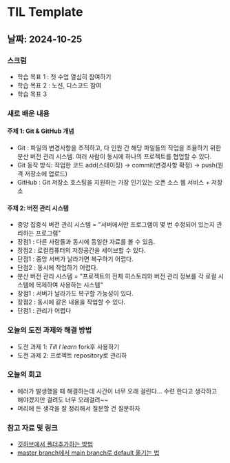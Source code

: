 # TIL Template

## 날짜: 2024-10-25

### 스크럼
- 학습 목표 1 : 첫 수업 열심히 참여하기
- 학습 목표 2 : 노션, 디스코드 참여
- 학습 목표 3

### 새로 배운 내용
#### 주제 1: Git & GitHub 개념
- Git : 파일의 변경사항을 추적하고, 다 인원 간 해당 파일들의 작업을 조율하기 위한 분산 버전 관리 시스템. 여러 사람이 동시에 하나의 프로젝트를 협업할 수 있다.
- Git 동작 방식: 작업한 코드 add(스테이징) -> commit(변경사항 확정) -> push(원격 저장소에 업로드)
- GitHub : Git 저장소 호스팅을 지원하는 가장 인기있는 오픈 소스 웹 서비스 + 저장소

#### 주제 2: 버전 관리 시스템
- 중앙 집중식 버전 관리 시스템 = "서버에서만 프로그램이 몇 번 수정되어 있는지 관리하는 프로그램"
- 장점1 : 다른 사람들과 동시에 동일한 자료를 볼 수 있음.
- 장점2 : 로컬컴퓨터의 저장공간을 세이브할 수 있다.
- 단점1 : 중앙 서버가 날라가면 복구하기 어렵다.
- 단점2 : 동시에 작업하기 어렵다.
- 분산 버전 관리 시스템 = "프로젝트의 전체 히스토리와 버전 관리 정보를 각 로컬 시스템에 복제하여 사용하는 시스템"
- 장점1 : 서버가 날라가도 복구할 가능성이 있다.
- 장점2 : 동시에 같은 내용을 작업할 수 있다.
- 단점1 : 관리가 어렵다

### 오늘의 도전 과제와 해결 방법
- 도전 과제 1: *Till I learn* fork후 사용하기
- 도전 과제 2: 프로젝트 repository로 관리하

### 오늘의 회고
- 에러가 발생했을 때 해결하는데 시간이 너무 오래 걸린다... 수련 한다고 생각하고 해야겠지만 걸려도 너무 오래걸려~~
- 머리에 든 생각을 잘 정리해서 질문할 건 질문하자

### 참고 자료 및 링크
- [깃허브에서 폴더추가하는 방법](https://hoohaha.tistory.com/33)
- [master branch에서 main branch로 default 옮기는 법](https://synuns.tistory.com/27)
